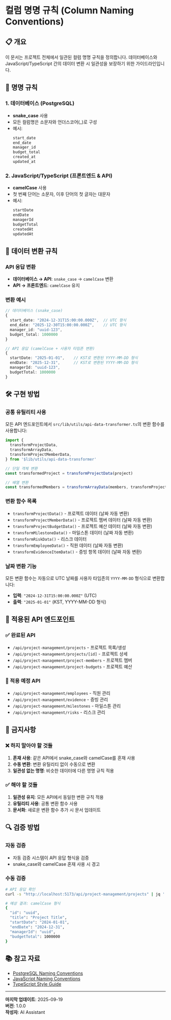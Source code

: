 # 컬럼 명명 규칙 (Column Naming Conventions)

## 📋 개요

이 문서는 프로젝트 전체에서 일관된 컬럼 명명 규칙을 정의합니다. 데이터베이스와 JavaScript/TypeScript
간의 데이터 변환 시 일관성을 보장하기 위한 가이드라인입니다.

## 🎯 명명 규칙

### 1. 데이터베이스 (PostgreSQL)

- **snake_case** 사용
- 모든 컬럼명은 소문자와 언더스코어(\_)로 구성
- 예시:
  ```sql
  start_date
  end_date
  manager_id
  budget_total
  created_at
  updated_at
  ```

### 2. JavaScript/TypeScript (프론트엔드 & API)

- **camelCase** 사용
- 첫 번째 단어는 소문자, 이후 단어의 첫 글자는 대문자
- 예시:
  ```typescript
  startDate
  endDate
  managerId
  budgetTotal
  createdAt
  updatedAt
  ```

## 🔄 데이터 변환 규칙

### API 응답 변환

- **데이터베이스 → API**: `snake_case` → `camelCase` 변환
- **API → 프론트엔드**: `camelCase` 유지

### 변환 예시

```typescript
// 데이터베이스 (snake_case)
{
  start_date: "2024-12-31T15:00:00.000Z",  // UTC 형식
  end_date: "2025-12-30T15:00:00.000Z",    // UTC 형식
  manager_id: "uuid-123",
  budget_total: 1000000
}

// API 응답 (camelCase + 사용자 타임존 변환)
{
  startDate: "2025-01-01",    // KST로 변환된 YYYY-MM-DD 형식
  endDate: "2025-12-31",      // KST로 변환된 YYYY-MM-DD 형식
  managerId: "uuid-123",
  budgetTotal: 1000000
}
```

## 🛠️ 구현 방법

### 공통 유틸리티 사용

모든 API 엔드포인트에서 `src/lib/utils/api-data-transformer.ts`의 변환 함수를 사용합니다:

```typescript
import {
  transformProjectData,
  transformArrayData,
  transformProjectMemberData,
} from '$lib/utils/api-data-transformer'

// 단일 객체 변환
const transformedProject = transformProjectData(project)

// 배열 변환
const transformedMembers = transformArrayData(members, transformProjectMemberData)
```

### 변환 함수 목록

- `transformProjectData()` - 프로젝트 데이터 (날짜 자동 변환)
- `transformProjectMemberData()` - 프로젝트 멤버 데이터 (날짜 자동 변환)
- `transformProjectBudgetData()` - 프로젝트 예산 데이터 (날짜 자동 변환)
- `transformMilestoneData()` - 마일스톤 데이터 (날짜 자동 변환)
- `transformRiskData()` - 리스크 데이터
- `transformEmployeeData()` - 직원 데이터 (날짜 자동 변환)
- `transformEvidenceItemData()` - 증빙 항목 데이터 (날짜 자동 변환)

### 날짜 변환 기능

모든 변환 함수는 자동으로 UTC 날짜를 사용자 타임존의 `YYYY-MM-DD` 형식으로 변환합니다:

- **입력**: `"2024-12-31T15:00:00.000Z"` (UTC)
- **출력**: `"2025-01-01"` (KST, YYYY-MM-DD 형식)

## 📝 적용된 API 엔드포인트

### ✅ 완료된 API

- `/api/project-management/projects` - 프로젝트 목록/생성
- `/api/project-management/projects/[id]` - 프로젝트 상세
- `/api/project-management/project-members` - 프로젝트 멤버
- `/api/project-management/project-budgets` - 프로젝트 예산

### 🔄 적용 예정 API

- `/api/project-management/employees` - 직원 관리
- `/api/project-management/evidence` - 증빙 관리
- `/api/project-management/milestones` - 마일스톤 관리
- `/api/project-management/risks` - 리스크 관리

## 🚫 금지사항

### ❌ 하지 말아야 할 것들

1. **혼재 사용**: 같은 API에서 snake_case와 camelCase를 혼재 사용
2. **수동 변환**: 변환 유틸리티 없이 수동으로 변환
3. **일관성 없는 명명**: 비슷한 데이터에 다른 명명 규칙 적용

### ✅ 해야 할 것들

1. **일관성 유지**: 모든 API에서 동일한 변환 규칙 적용
2. **유틸리티 사용**: 공통 변환 함수 사용
3. **문서화**: 새로운 변환 함수 추가 시 문서 업데이트

## 🔍 검증 방법

### 자동 검증

- 자동 검증 시스템이 API 응답 형식을 검증
- snake_case와 camelCase 혼재 사용 시 경고

### 수동 검증

```bash
# API 응답 확인
curl -s "http://localhost:5173/api/project-management/projects" | jq '.data[0]'

# 예상 결과: camelCase 형식
{
  "id": "uuid",
  "title": "Project Title",
  "startDate": "2024-01-01",
  "endDate": "2024-12-31",
  "managerId": "uuid",
  "budgetTotal": 1000000
}
```

## 📚 참고 자료

- [PostgreSQL Naming Conventions](https://www.postgresql.org/docs/current/sql-syntax-lexical.html)
- [JavaScript Naming Conventions](https://developer.mozilla.org/en-US/docs/Web/JavaScript/Guide/Grammar_and_types#Variables)
- [TypeScript Style Guide](https://typescript-eslint.io/rules/naming-convention/)

---

**마지막 업데이트**: 2025-09-19  
**버전**: 1.0.0  
**작성자**: AI Assistant
